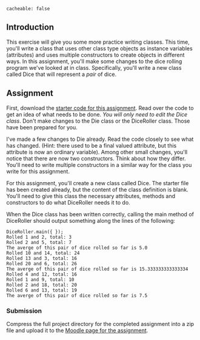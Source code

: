 ```
cacheable: false
```

## Introduction

This exercise will give you some more practice writing classes. This time, you'll write a class that uses other class type objects as instance variables (attributes) and uses multiple constructors to create objects in different ways. In this assignment, you'll make some changes to the dice rolling program we've looked at in class. Specifically, you'll write a new class called <span class="codefont">Dice</span> that will represent a *pair* of dice.

## Assignment

First, download the [starter code for this assignment](http://mathcs.pugetsound.edu/~tmullen/ics/hw5.zip). Read over the code to get an idea of what needs to be done. *You will only need to edit the <span class="codefont">Dice</span> class*. Don't make changes to the <span class="codefont">Die</span> class or the <span class="codefont">DiceRoller</span> class. Those have been prepared for you.

I've made a few changes to <span class="codefont">Die</span> already. Read the code closely to see what has changed. (Hint: there used to be a <span class="codefont">final</span> valued attribute, but this attribute is now an ordinary variable). Among other small changes, you'll notice that there are now two constructors. Think about how they differ. You'll need to write multiple constructors in a similar way for the class you write for this assignment.

For this assignment, you'll create a new class called <span class="codefont">Dice</span>. The starter file has been created already, but the content of the class definition is blank. You'll need to give this class the necessary attributes, methods and constructors to do what <span class="codefont">DiceRoller</span> needs it to do.

When the <span class="codefont">Dice</span> class has been written correctly, calling the  <span class="codefont">main</span> method of <span class="codefont">DiceRoller</span> should output something along the lines of the following:

    DiceRoller.main({ });
    Rolled 1 and 2, total: 3
    Rolled 2 and 5, total: 7
    The averge of this pair of dice rolled so far is 5.0
    Rolled 10 and 14, total: 24
    Rolled 13 and 3, total: 16
    Rolled 20 and 6, total: 26
    The averge of this pair of dice rolled so far is 15.333333333333334
    Rolled 4 and 12, total: 16
    Rolled 1 and 9, total: 10
    Rolled 2 and 18, total: 20
    Rolled 6 and 13, total: 19
    The averge of this pair of dice rolled so far is 7.5


### Submission

Compress the full project directory for the completed assignment into a zip file and upload it to the [Moodle page for the assignment](https://moodle.pugetsound.edu/moodle/mod/assign/view.php?id=324343).
